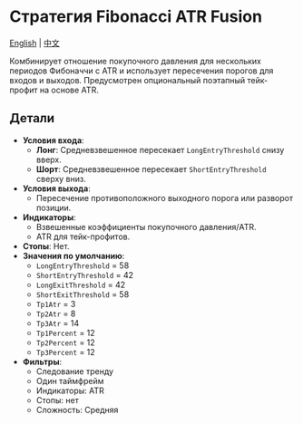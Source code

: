 # Стратегия Fibonacci ATR Fusion
[English](README.md) | [中文](README_cn.md)

Комбинирует отношение покупочного давления для нескольких периодов Фибоначчи с ATR и использует пересечения порогов для входов и выходов. Предусмотрен опциональный поэтапный тейк-профит на основе ATR.

## Детали

- **Условия входа**:
  - **Лонг**: Средневзвешенное пересекает `LongEntryThreshold` снизу вверх.
  - **Шорт**: Средневзвешенное пересекает `ShortEntryThreshold` сверху вниз.
- **Условия выхода**:
  - Пересечение противоположного выходного порога или разворот позиции.
- **Индикаторы**:
  - Взвешенные коэффициенты покупочного давления/ATR.
  - ATR для тейк-профитов.
- **Стопы**: Нет.
- **Значения по умолчанию**:
  - `LongEntryThreshold` = 58
  - `ShortEntryThreshold` = 42
  - `LongExitThreshold` = 42
  - `ShortExitThreshold` = 58
  - `Tp1Atr` = 3
  - `Tp2Atr` = 8
  - `Tp3Atr` = 14
  - `Tp1Percent` = 12
  - `Tp2Percent` = 12
  - `Tp3Percent` = 12
- **Фильтры**:
  - Следование тренду
  - Один таймфрейм
  - Индикаторы: ATR
  - Стопы: нет
  - Сложность: Средняя
